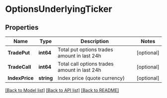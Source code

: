 # OptionsUnderlyingTicker

## Properties

Name | Type | Description | Notes
------------ | ------------- | ------------- | -------------
**TradePut** | **int64** | Total put options trades amount in last 24h | [optional] 
**TradeCall** | **int64** | Total call options trades amount in last 24h | [optional] 
**IndexPrice** | **string** | Index price (quote currency) | [optional] 

[[Back to Model list]](../README.md#documentation-for-models) [[Back to API list]](../README.md#documentation-for-api-endpoints) [[Back to README]](../README.md)


